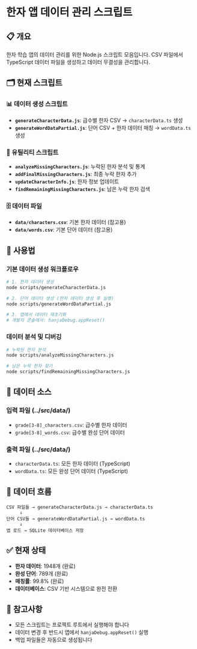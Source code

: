 # 한자 앱 데이터 관리 스크립트

## 📋 개요

한자 학습 앱의 데이터 관리를 위한 Node.js 스크립트 모음입니다.
CSV 파일에서 TypeScript 데이터 파일을 생성하고 데이터 무결성을 관리합니다.

## 🗂️ 현재 스크립트

### 📊 데이터 생성 스크립트

- **`generateCharacterData.js`**: 급수별 한자 CSV → `characterData.ts` 생성
- **`generateWordDataPartial.js`**: 단어 CSV + 한자 데이터 매칭 → `wordData.ts` 생성

### 🔧 유틸리티 스크립트

- **`analyzeMissingCharacters.js`**: 누락된 한자 분석 및 통계
- **`addFinalMissingCharacters.js`**: 최종 누락 한자 추가
- **`updateCharacterInfo.js`**: 한자 정보 업데이트
- **`findRemainingMissingCharacters.js`**: 남은 누락 한자 검색

### 🗄️ 데이터 파일

- **`data/characters.csv`**: 기본 한자 데이터 (참고용)
- **`data/words.csv`**: 기본 단어 데이터 (참고용)

## 🚀 사용법

### 기본 데이터 생성 워크플로우

```bash
# 1. 한자 데이터 생성
node scripts/generateCharacterData.js

# 2. 단어 데이터 생성 (한자 데이터 생성 후 실행)
node scripts/generateWordDataPartial.js

# 3. 앱에서 데이터 재초기화
# 개발자 콘솔에서: hanjaDebug.appReset()
```

### 데이터 분석 및 디버깅

```bash
# 누락된 한자 분석
node scripts/analyzeMissingCharacters.js

# 남은 누락 한자 찾기
node scripts/findRemainingMissingCharacters.js
```

## 📁 데이터 소스

### 입력 파일 (../src/data/)

- `grade[3-8]_characters.csv`: 급수별 한자 데이터
- `grade[3-8]_words.csv`: 급수별 완성 단어 데이터

### 출력 파일 (../src/data/)

- `characterData.ts`: 모든 한자 데이터 (TypeScript)
- `wordData.ts`: 모든 완성 단어 데이터 (TypeScript)

## 🔄 데이터 흐름

```
CSV 파일들 → generateCharacterData.js → characterData.ts
     ↓
단어 CSV들 → generateWordDataPartial.js → wordData.ts
     ↓
앱 로드 → SQLite 데이터베이스 저장
```

## ✅ 현재 상태

- **한자 데이터**: 1948개 (완료)
- **완성 단어**: 789개 (완료)
- **매칭률**: 99.8% (완료)
- **데이터베이스**: CSV 기반 시스템으로 완전 전환

## 📝 참고사항

- 모든 스크립트는 프로젝트 루트에서 실행해야 합니다
- 데이터 변경 후 반드시 앱에서 `hanjaDebug.appReset()` 실행
- 백업 파일들은 자동으로 생성됩니다
